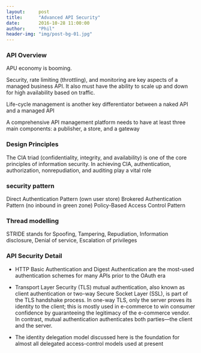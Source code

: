 ```yaml
---
layout:     post
title:      "Advanced API Security"
date:       2016-10-28 11:00:00
author:     "Phil"
header-img: "img/post-bg-01.jpg"
---
```


### API Overview
APU economy is booming.

Security, rate limiting (throttling), and monitoring are key aspects of a managed business API. It also must have the ability to scale up and down for high availability based on traffic.

Life-cycle management is another key differentiator between a naked API and a managed API

A comprehensive API management platform needs to have at least three main components: a publisher, a store, and a gateway

### Design Principles
The CIA triad (confidentiality, integrity, and availability) is one of the core principles of information security. In achieving CIA, authentication, authorization, nonrepudiation, and auditing play a vital role

### security pattern
Direct Authentication Pattern (own user store)
Brokered Authentication Pattern (no inbound in green zone)
Policy-Based Access Control Pattern

### Thread modelling
STRIDE stands for Spoofing, Tampering, Repudiation, Information disclosure, Denial of service, Escalation of privileges

### API Security Detail
- HTTP Basic Authentication and Digest Authentication are the most-used authentication schemes for many APIs prior to the OAuth era

- Transport Layer Security (TLS) mutual authentication, also known as client authentication or two-way Secure Socket Layer (SSL), is part of the TLS handshake process. In one-way TLS, only the server proves its identity to the client; this is mostly used in e-commerce to win consumer confidence by guaranteeing the legitimacy of the e-commerce vendor. In contrast, mutual authentication authenticates both parties—the client and the server.

- The identity delegation model discussed here is the foundation for almost all delegated access-control models used at present
